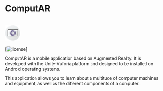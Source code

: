 # ComputAR

# <img src="images/Logotipo ComputAR.png" width="50px" align="center"/>
[![license](http://img.shields.io/badge/license-CC_BY_NC_ND_4.0-brightgreen.svg?style=flat)]

ComputAR is a mobile application based on Augmented Reality. It is developed with the Unity-Vuforia platform and designed to be installed on Android operating systems.

This application allows you to learn about a multitude of computer machines and equipment, as well as the different components of a computer.
